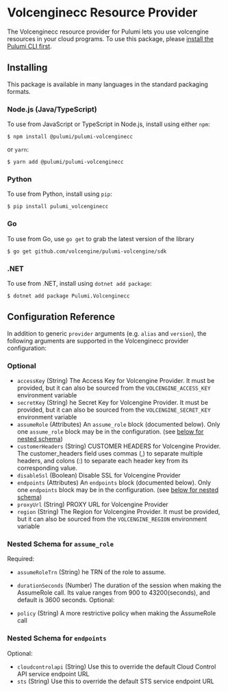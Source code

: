 
# Volcenginecc Resource Provider

The Volcenginecc resource provider for Pulumi lets you use volcengine resources in your cloud programs.  To use
this package, please [install the Pulumi CLI first](https://pulumi.io/).

## Installing

This package is available in many languages in the standard packaging formats.

### Node.js (Java/TypeScript)

To use from JavaScript or TypeScript in Node.js, install using either `npm`:

    $ npm install @pulumi/pulumi-volcenginecc

or `yarn`:

    $ yarn add @pulumi/pulumi-volcenginecc

### Python

To use from Python, install using `pip`:

    $ pip install pulumi_volcenginecc

### Go

To use from Go, use `go get` to grab the latest version of the library

    $ go get github.com/volcengine/pulumi-volcengine/sdk

### .NET

To use from .NET, install using `dotnet add package`:

    $ dotnet add package Pulumi.Volcenginecc


## Configuration Reference

In addition to generic `provider` arguments
(e.g. `alias` and `version`), the following arguments are supported in the Volcenginecc
provider configuration:

### Optional

- `accessKey` (String) The Access Key for Volcengine Provider. It must be provided, but it can also be sourced from the `VOLCENGINE_ACCESS_KEY` environment variable
- `secretKey` (String) he Secret Key for Volcengine Provider. It must be provided, but it can also be sourced from the `VOLCENGINE_SECRET_KEY` environment variable
- `assumeRole` (Attributes) An `assume_role` block (documented below). Only one `assume_role` block may be in the configuration. (see [below for nested schema](#nestedatt--assume_role))
- `customerHeaders` (String) CUSTOMER HEADERS for Volcengine Provider. The customer_headers field uses commas (,) to separate multiple headers, and colons (:) to separate each header key from its corresponding value.
- `disableSsl` (Boolean) Disable SSL for Volcengine Provider
- `endpoints` (Attributes) An `endpoints` block (documented below). Only one `endpoints` block may be in the configuration. (see [below for nested schema](#nestedatt--endpoints))
- `proxyUrl` (String) PROXY URL for Volcengine Provider
- `region` (String) The Region for Volcengine Provider. It must be provided, but it can also be sourced from the `VOLCENGINE_REGION` environment variable


<a id="nestedatt--assume_role"></a>

### Nested Schema for `assume_role`

Required:

- `assumeRoleTrn` (String) he TRN of the role to assume.
- `durationSeconds` (Number) The duration of the session when making the AssumeRole call. Its value ranges from 900 to 43200(seconds), and default is 3600 seconds.
  Optional:

- `policy` (String) A more restrictive policy when making the AssumeRole call

<a id="nestedatt--endpoints"></a>

### Nested Schema for `endpoints`

Optional:

- `cloudcontrolapi` (String) Use this to override the default Cloud Control API service endpoint URL
- `sts` (String) Use this to override the default STS service endpoint URL